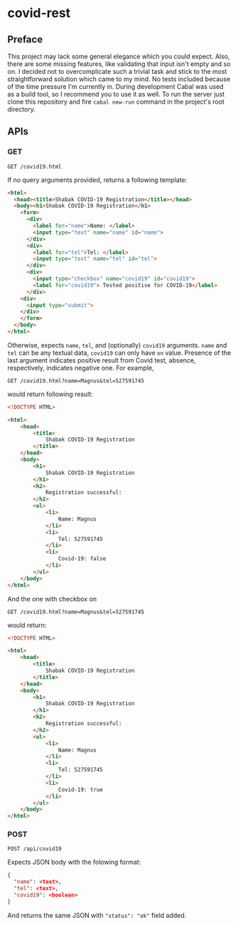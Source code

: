 # covid-rest

## Preface
This project may lack some general elegance which you could expect. Also, there are some missing features, like validating that input isn't empty and so on. I decided not to overcomplicate such a trivial task and stick to the most straightforward solution which came to my mind. No tests included because of the time pressure I'm currently in. During development Cabal was used as a build tool, so I recommend you to use it as well. To run the server just clone this repository and fire `cabal new-run` command in the project's root directory.

## APIs
### GET

```
GET /covid19.html
```
If no query arguments provided, returns a following template:
```html
<html>
  <head><title>Shabak COVID-19 Registration</title></head>
  <body><h1>Shabak COVID-19 Registration</h1>
    <form>
      <div>
        <label for="name">Name: </label>
        <input type="text" name="name" id="name">
      </div>
      <div>
        <label for="tel">Tel: </label>
        <input type="text" name="tel" id="tel">
      </div>
      <div>
        <input type="checkbox" name="covid19" id="covid19">
        <label for="covid19"> Tested positive for COVID-19</label>
      </div>
    <div>
      <input type="submit">
    </div>
    </form>
  </body>
</html>
```
Otherwise, expects `name`, `tel`, and (optionally) `covid19` arguments. `name` and `tel` can be any textual data, `covid19` can only have `on` value. Presence of the last argument indicates positive result from Covid test, absence, respectively, indicates negative one. For example,
```
GET /covid19.html?name=Magnus&tel=527591745
```
would return following result:
```html
<!DOCTYPE HTML>

<html>
    <head>
        <title>
            Shabak COVID-19 Registration
        </title>
    </head>
    <body>
        <h1>
            Shabak COVID-19 Registration
        </h1>
        <h2>
            Registration successful:
        </h2>
        <ul>
            <li>
                Name: Magnus
            </li>
            <li>
                Tel: 527591745
            </li>
            <li>
                Covid-19: false
            </li>
        </ul>
    </body>
</html>
```
And the one with checkbox on
```
GET /covid19.html?name=Magnus&tel=527591745
```
would return:
```html
<!DOCTYPE HTML>

<html>
    <head>
        <title>
            Shabak COVID-19 Registration
        </title>
    </head>
    <body>
        <h1>
            Shabak COVID-19 Registration
        </h1>
        <h2>
            Registration successful:
        </h2>
        <ul>
            <li>
                Name: Magnus
            </li>
            <li>
                Tel: 527591745
            </li>
            <li>
                Covid-19: true
            </li>
        </ul>
    </body>
</html>
```

### POST
```
POST /api/covid19
```

Expects JSON body with the folowing format:
```json
{
  "name": <text>,
  "tel": <text>,
  "covid19": <boolean>
}
```
And returns the same JSON with `"status": "ok"` field added.

